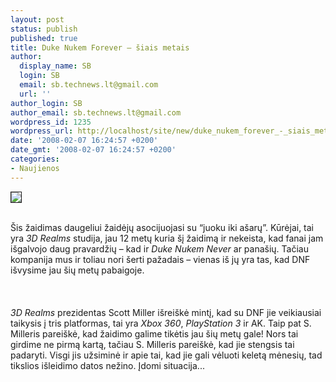 ```yaml
---
layout: post
status: publish
published: true
title: Duke Nukem Forever – šiais metais
author:
  display_name: SB
  login: SB
  email: sb.technews.lt@gmail.com
  url: ''
author_login: SB
author_email: sb.technews.lt@gmail.com
wordpress_id: 1235
wordpress_url: http://localhost/site/new/duke_nukem_forever_-_siais_metais/
date: '2008-02-07 16:24:57 +0200'
date_gmt: '2008-02-07 16:24:57 +0200'
categories:
- Naujienos
---
```

<div class="imgright"><img src="http://tbn0.google.com/images?q=tbn:5lQ0xB3717oZ0M:http://gameit.ru/img/2007/04/logo_forever.jpg" border="1"></div>
<p><br>Šis žaidimas daugeliui žaidėjų asocijuojasi su “juoku iki ašarų”. Kūrėjai, tai yra <i>3D Realms</i> studija, jau 12 metų kuria šį žaidimą ir nekeista, kad fanai jam išgalvojo daug pravardžių – kad ir <i>Duke Nukem Never</i> ar panašių. Tačiau kompanija mus ir toliau nori šerti pažadais – vienas iš jų yra tas, kad DNF išvysime jau šių metų pabaigoje.<br />
<br><br />
<br><i>3D Realms</i> prezidentas Scott Miller išreiškė mintį, kad su DNF jie veikiausiai taikysis į tris platformas, tai yra <i>Xbox 360</i>, <i>PlayStation 3</i> ir AK. Taip pat S. Milleris pareiškė, kad žaidimo galime tikėtis jau šių metų gale! Nors tai girdime ne pirmą kartą, tačiau S. Milleris pareiškė, kad jie stengsis tai padaryti. Visgi jis užsiminė ir apie tai, kad jie gali vėluoti keletą mėnesių, tad tikslios išleidimo datos nežino. Įdomi situacija...<br />
<br><br />
<br></p>
